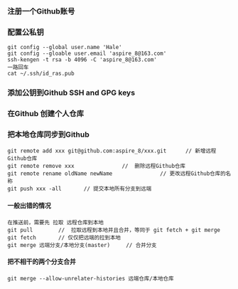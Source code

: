 ###  注册一个Github账号


###	 配置公私钥
	git config --global user.name 'Hale'
	git config --gloable user.email 'aspire_8@163.com'
	ssh-kengen -t rsa -b 4096 -C 'aspire_8@163.com' 
	一路回车
	cat ~/.ssh/id_ras.pub

###  添加公钥到Github SSH and GPG keys 
		

###	 在Github 创建个人仓库
		

###	 把本地仓库同步到Github
	git remote add xxx git@github.com:aspire_8/xxx.git		// 新增远程Github仓库
	git remote remove xxx				//	删除远程Github仓库
	git remote rename oldName newName				// 更改远程Github仓库的名称
	git push xxx -all		// 提交本地所有分支到远端

####  一般出错的情况
	在推送前，需要先 拉取 远程仓库到本地
	git pull		//	拉取远程到本地并且合并，等同于 git fetch + git merge 
	git fetch		// 仅仅把远端的拉到本地
	git merge 远端分支/本地分支(master)		// 合并分支

####  把不相干的两个分支合并
	git merge --allow-unrelater-histories 远端仓库/本地仓库	



